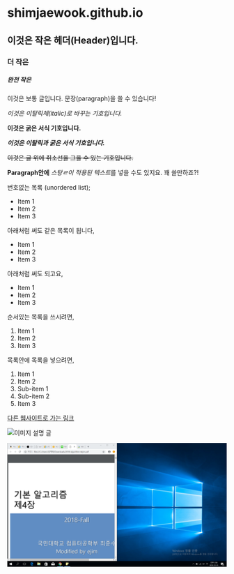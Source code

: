 # shimjaewook.github.io
## 이것은 작은 헤더(Header)입니다.
### 더 작은
##### 완전 작은

이것은 보통 글입니다. 문장(paragraph)을 쓸 수 있습니다!

*이것은 이탈릭체(italic)로 바꾸는 기호입니다.*

**이것은 굵은 서식 기호입니다.**

***이것은 이탈릭과 굵은 서식 기호입니다.***

~~이것은 글 위에 취소선을 그을 수 있는 기호입니다.~~

**Paragraph안에** *스탕ㄹ이 적용된 텍스트*를 넣을 수도 있지요. 꽤 쓸만하죠?!

번호없는 목록 (unordered list);

* Item 1
* Item 2
* Item 3

아래처럼 써도 같은 목록이 됩니다,

+ Item 1
+ Item 2
+ Item 3

아래처럼 써도 되고요,

- Item 1
- Item 2
- Item 3

순서있는 목록을 쓰시려면,

1. Item 1
2. Item 2
3. Item 3

목록안에 목록을 넣으려면,

1. Item 1
2. Item 2
  1. Sub-item 1
  2. Sub-item 2
3. Item 3

[다른 웹사이트로 가는 링크](http://www.google.com)

![이미지 설명 글](https://i.imgur.com/81qyN1y.jpg)

![컴퓨터에 있는 사진](assets/Capture001.png)
